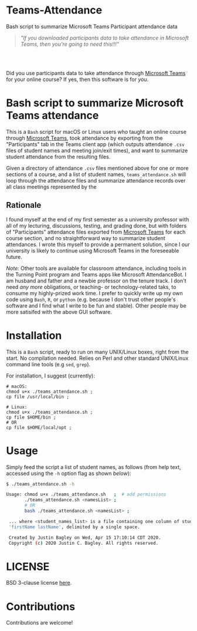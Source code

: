# Teams-Attendance
Bash script to summarize Microsoft Teams Participant attendance data

> _"If you downloaded participants data to take attendance in Microsoft Teams, then you're
> going to need this!!!"_
> 
<br/><br/>

Did you use participants data to take attendance through [Microsoft
Teams](https://www.microsoft.com/en-us/microsoft-365/microsoft-teams/) for your online
course? If yes, then this software is for _you_.

# Bash script to summarize Microsoft Teams attendance

This is a `Bash` script for macOS or Linux users who taught an online course through
[Microsoft Teams](https://www.microsoft.com/en-us/microsoft-365/microsoft-teams/), took
attendance by exporting from the "Participants" tab in the Teams client app (which outputs
attendance `.csv` files of student names and meeting join/exit times), and want to
summarize student attendance from the resulting files.

Given a directory of attendance `.csv` files mentioned above for one or more sections of a
course, and a list of student names, `teams_attendance.sh` will loop through the
attendance files and summarize attendance records over all class meetings represented by
the

## Rationale

I found myself at the end of my first semester as a university professor with all of my 
lecturing, discussions, testing, and grading done, but with folders of 
"Participants" attendance files exported from [Microsoft
Teams](https://www.microsoft.com/en-us/microsoft-365/microsoft-teams/) for each course 
section, and no straightforward way to summarize student attendances. I wrote this myself 
to provide a permanent solution, since I our university is likely to continue using Microsoft 
Teams in the foreseeable future. 

_Note:_ Other tools are available for classroom attendance, including tools in the Turning 
Point program and Teams apps like Microsoft AttendanceBot. I am husband and father and a newbie professor 
on the tenure track. I don't need _any more_ obligations, or teaching- or technology-related 
taks, to consume my highly-prized work time. I prefer to quickly write up my own code using 
`Bash`, `R`, or `python` (e.g. because I don't trust other people's software and I find what 
I write to be fun and stable). Other people may be more satisifed with the above GUI software.

# Installation

This is a `Bash` script, ready to run on many UNIX/Linux boxes, right from the start. No compilation 
needed. Relies on Perl and other standard UNIX/Linux command line tools (e.g `sed`, `grep`). 

For installation, I suggest (currently):

```
# macOS:
chmod u+x ./teams_attendance.sh ;
cp file /usr/local/bin ;

# Linux:
chmod u+x ./teams_attendance.sh ;
cp file $HOME/bin ;
# OR
cp file $HOME/local/opt ;
```

# Usage

Simply feed the script a list of student names, as follows (from help text, accessed using the 
`-h` option flag as shown _below_):

```bash
$ ./teams_attendance.sh -h

Usage: chmod u+x ./teams_attendance.sh   ;	# add permissions
       ./teams_attendance.sh <namesList> ;
       # OR
       bash ./teams_attendance.sh <namesList> ; 

 ... where <student_names_list> is a file containing one column of student names, given as
 'firstName lastName', delimited by a single space.

 Created by Justin Bagley on Wed, Apr 15 17:10:14 CDT 2020.
 Copyright (c) 2020 Justin C. Bagley. All rights reserved.
```


# LICENSE

BSD 3-clause license [here](LICENSE).

# Contributions

Contributions are welcome!

